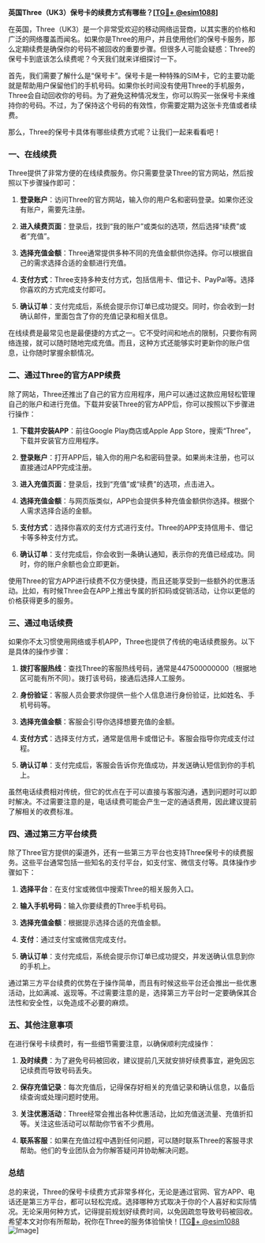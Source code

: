 **英国Three（UK3）保号卡的续费方式有哪些？[[TG💪+ @esim1088](https://t.me/s/esim1088)]**

在英国，Three（UK3）是一个非常受欢迎的移动网络运营商，以其实惠的价格和广泛的网络覆盖而闻名。如果你是Three的用户，并且使用他们的保号卡服务，那么定期续费是确保你的号码不被回收的重要步骤。但很多人可能会疑惑：Three的保号卡到底该怎么续费呢？今天我们就来详细探讨一下。

首先，我们需要了解什么是“保号卡”。保号卡是一种特殊的SIM卡，它的主要功能就是帮助用户保留他们的手机号码。如果你长时间没有使用Three的手机服务，Three会自动回收你的号码。为了避免这种情况发生，你可以购买一张保号卡来维持你的号码。不过，为了保持这个号码的有效性，你需要定期为这张卡充值或者续费。

那么，Three的保号卡具体有哪些续费方式呢？让我们一起来看看吧！

### 一、在线续费

Three提供了非常方便的在线续费服务。你只需要登录Three的官方网站，然后按照以下步骤操作即可：

1. **登录账户**：访问Three的官方网站，输入你的用户名和密码登录。如果你还没有账户，需要先注册。
   
2. **进入续费页面**：登录后，找到“我的账户”或类似的选项，然后选择“续费”或者“充值”。
   
3. **选择充值金额**：Three通常提供多种不同的充值金额供你选择。你可以根据自己的需求选择合适的金额进行充值。
   
4. **支付方式**：Three支持多种支付方式，包括信用卡、借记卡、PayPal等。选择你喜欢的方式完成支付即可。
   
5. **确认订单**：支付完成后，系统会提示你订单已成功提交。同时，你会收到一封确认邮件，里面包含了你的充值记录和相关信息。

在线续费是最常见也是最便捷的方式之一。它不受时间和地点的限制，只要你有网络连接，就可以随时随地完成充值。而且，这种方式还能够实时更新你的账户信息，让你随时掌握余额情况。

### 二、通过Three的官方APP续费

除了网站，Three还推出了自己的官方应用程序，用户可以通过这款应用轻松管理自己的账户和进行充值。下载并安装Three的官方APP后，你可以按照以下步骤进行操作：

1. **下载并安装APP**：前往Google Play商店或Apple App Store，搜索“Three”，下载并安装官方应用程序。
   
2. **登录账户**：打开APP后，输入你的用户名和密码登录。如果尚未注册，也可以直接通过APP完成注册。
   
3. **进入充值页面**：登录后，找到“充值”或“续费”的选项，点击进入。
   
4. **选择充值金额**：与网页版类似，APP也会提供多种充值金额供你选择。根据个人需求选择合适的金额。
   
5. **支付方式**：选择你喜欢的支付方式进行支付。Three的APP支持信用卡、借记卡等多种支付方式。
   
6. **确认订单**：支付完成后，你会收到一条确认通知，表示你的充值已经成功。同时，你的账户余额也会立即更新。

使用Three的官方APP进行续费不仅方便快捷，而且还能享受到一些额外的优惠活动。比如，有时候Three会在APP上推出专属的折扣码或促销活动，让你以更低的价格获得更多的服务。

### 三、通过电话续费

如果你不太习惯使用网络或手机APP，Three也提供了传统的电话续费服务。以下是具体的操作步骤：

1. **拨打客服热线**：查找Three的客服热线号码，通常是447500000000（根据地区可能有所不同）。拨打该号码，接通后选择人工服务。
   
2. **身份验证**：客服人员会要求你提供一些个人信息进行身份验证，比如姓名、手机号码等。
   
3. **选择充值金额**：客服会引导你选择想要充值的金额。
   
4. **支付方式**：选择支付方式，通常是信用卡或借记卡。客服会指导你完成支付过程。
   
5. **确认订单**：支付完成后，客服会告诉你充值成功，并发送确认短信到你的手机上。

虽然电话续费相对传统，但它的优点在于可以直接与客服沟通，遇到问题时可以即时解决。不过需要注意的是，电话续费可能会产生一定的通话费用，因此建议提前了解相关的收费标准。

### 四、通过第三方平台续费

除了Three官方提供的渠道外，还有一些第三方平台也支持Three保号卡的续费服务。这些平台通常包括一些知名的支付平台，如支付宝、微信支付等。具体操作步骤如下：

1. **选择平台**：在支付宝或微信中搜索Three的相关服务入口。
   
2. **输入手机号码**：输入你要续费的Three手机号码。
   
3. **选择充值金额**：根据提示选择合适的充值金额。
   
4. **支付**：通过支付宝或微信完成支付。
   
5. **确认订单**：支付完成后，系统会提示你订单已成功提交，并发送确认信息到你的手机上。

通过第三方平台续费的优势在于操作简单，而且有时候这些平台还会推出一些优惠活动，比如满减、返现等。不过需要注意的是，选择第三方平台时一定要确保其合法性和安全性，以免造成不必要的麻烦。

### 五、其他注意事项

在进行保号卡续费时，有一些细节需要注意，以确保顺利完成操作：

1. **及时续费**：为了避免号码被回收，建议提前几天就安排好续费事宜，避免因忘记续费而导致号码丢失。
   
2. **保存充值记录**：每次充值后，记得保存好相关的充值记录和确认信息，以备后续查询或处理问题时使用。
   
3. **关注优惠活动**：Three经常会推出各种优惠活动，比如充值送流量、充值折扣等。关注这些活动可以帮助你节省不少费用。
   
4. **联系客服**：如果在充值过程中遇到任何问题，可以随时联系Three的客服寻求帮助。他们的专业团队会为你解答疑问并协助解决问题。

### 总结

总的来说，Three的保号卡续费方式非常多样化，无论是通过官网、官方APP、电话还是第三方平台，都可以轻松完成。选择哪种方式取决于你的个人喜好和实际情况。无论采用何种方式，记得提前规划好续费时间，以免因疏忽导致号码被回收。希望本文对你有所帮助，祝你在Three的服务体验愉快！[[TG💪+ @esim1088](https://t.me/s/esim1088) ![Image](https://i.postimg.cc/4NQfJmqS/Snipaste-2025-05-13-00-14-12.png)]